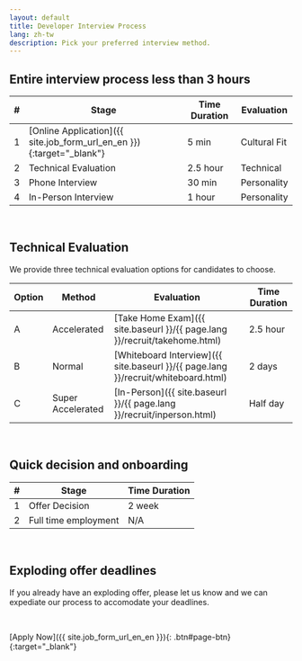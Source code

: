 ```yaml
---
layout: default
title: Developer Interview Process
lang: zh-tw
description: Pick your preferred interview method.
---
```


## Entire interview process less than 3 hours

| # | Stage | Time Duration | Evaluation |
| --- | --- | --- | --- |
| 1 | [Online Application]({{ site.job_form_url_en_en }}){:target="_blank"} | 5 min | Cultural Fit |
| 2 | Technical Evaluation | 2.5 hour | Technical |
| 3 | Phone Interview | 30 min | Personality |
| 4 | In-Person Interview | 1 hour | Personality |

<br>

## Technical Evaluation

We provide three technical evaluation options for candidates to choose. 

| Option | Method | Evaluation | Time Duration |
| --- | --- | --- | --- |
| A | Accelerated | [Take Home Exam]({{ site.baseurl }}/{{ page.lang }}/recruit/takehome.html) | 2.5 hour |
| B | Normal | [Whiteboard Interview]({{ site.baseurl }}/{{ page.lang }}/recruit/whiteboard.html) | 2 days |
| C | Super Accelerated | [In-Person]({{ site.baseurl }}/{{ page.lang }}/recruit/inperson.html) | Half day |

<br>

## Quick decision and onboarding

| # | Stage | Time Duration |
| --- | --- | --- |
| 1 | Offer Decision | 2 week |
| 2 | Full time employment | N/A |

<br>

## Exploding offer deadlines

If you already have an exploding offer, please let us know and we can expediate our process to accomodate your deadlines.

<br>

[Apply Now]({{ site.job_form_url_en_en }}){: .btn#page-btn}{:target="_blank"}